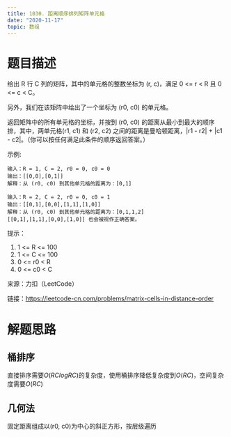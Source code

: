 ```yaml
---
title: 1030. 距离顺序排列矩阵单元格
date: "2020-11-17"
topic: 数组
---
```


# 题目描述

给出 R 行 C 列的矩阵，其中的单元格的整数坐标为 (r, c)，满足 0 <= r < R 且 0 <= c < C。

另外，我们在该矩阵中给出了一个坐标为 (r0, c0) 的单元格。

返回矩阵中的所有单元格的坐标，并按到 (r0, c0) 的距离从最小到最大的顺序排，其中，两单元格(r1, c1) 和 (r2, c2) 之间的距离是曼哈顿距离，|r1 - r2| + |c1 - c2|。（你可以按任何满足此条件的顺序返回答案。）



示例:

```
输入：R = 1, C = 2, r0 = 0, c0 = 0
输出：[[0,0],[0,1]]
解释：从 (r0, c0) 到其他单元格的距离为：[0,1]
```

```
输入：R = 2, C = 2, r0 = 0, c0 = 1
输出：[[0,1],[0,0],[1,1],[1,0]]
解释：从 (r0, c0) 到其他单元格的距离为：[0,1,1,2]
[[0,1],[1,1],[0,0],[1,0]] 也会被视作正确答案。
```

提示：

1. 1 <= R <= 100
2. 1 <= C <= 100
3. 0 <= r0 < R
4. 0 <= c0 < C

来源：力扣（LeetCode）

链接：https://leetcode-cn.com/problems/matrix-cells-in-distance-order

# 解题思路

## 桶排序

直接排序需要$O(RClogRC)$的复杂度，使用桶排序降低复杂度到$O(RC)$，空间复杂度需要$O(RC)$


## 几何法

固定距离组成以(r0, c0)为中心的斜正方形，按层级遍历

